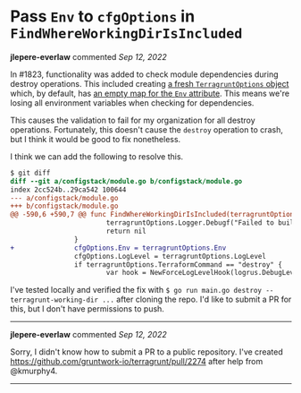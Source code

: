 # Pass `Env` to `cfgOptions` in `FindWhereWorkingDirIsIncluded`

**jlepere-everlaw** commented *Sep 12, 2022*

In #1823, functionality was added to check module dependencies during destroy operations. This included creating [a fresh `TerragruntOptions` object](https://github.com/gruntwork-io/terragrunt/pull/1823/files#diff-2ce1e65bb8a23011007dae779c8bacbc45d28560b1bc4e7dc1079f52fd22cf14R504) which, by default, has [an empty map for the `Env` attribute](https://github.com/gruntwork-io/terragrunt/blob/7788a525ab61641211e3f8a127ed53b450e96bc8/options/options.go#L256). This means we're losing all environment variables when checking for dependencies.

This causes the validation to fail for my organization for all destroy operations. Fortunately, this doesn't cause the `destroy` operation to crash, but I think it would be good to fix nonetheless.

I think we can add the following to resolve this.

~~~diff
$ git diff
diff --git a/configstack/module.go b/configstack/module.go
index 2cc524b..29ca542 100644
--- a/configstack/module.go
+++ b/configstack/module.go
@@ -590,6 +590,7 @@ func FindWhereWorkingDirIsIncluded(terragruntOptions *options.TerragruntOptions,
                        terragruntOptions.Logger.Debugf("Failed to build terragrunt options from %s %v", dir, err)
                        return nil
                }
+               cfgOptions.Env = terragruntOptions.Env
                cfgOptions.LogLevel = terragruntOptions.LogLevel
                if terragruntOptions.TerraformCommand == "destroy" {
                        var hook = NewForceLogLevelHook(logrus.DebugLevel)
~~~

I've tested locally and verified the fix with `$ go run main.go destroy --terragrunt-working-dir ...` after cloning the repo. I'd like to submit a PR for this, but I don't have permissions to push.
<br />
***


**jlepere-everlaw** commented *Sep 12, 2022*

Sorry, I didn't know how to submit a PR to a public repository. I've created https://github.com/gruntwork-io/terragrunt/pull/2274 after help from @kmurphy4.
***

